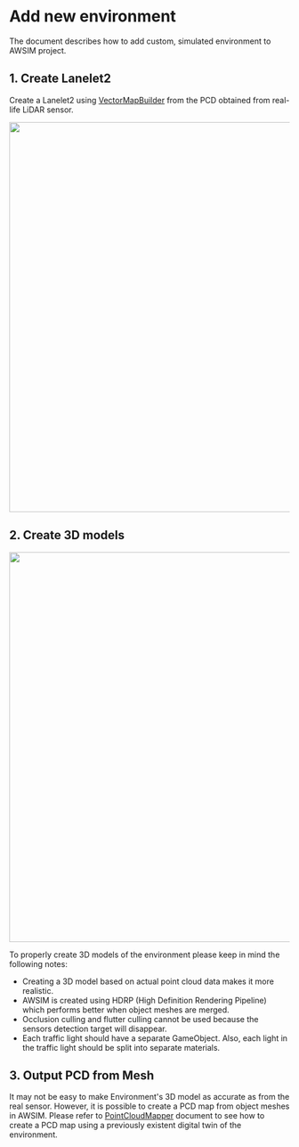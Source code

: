 # Add new environment

The document describes how to add custom, simulated environment to AWSIM project.

## 1. Create Lanelet2

Create a Lanelet2 using [VectorMapBuilder](https://tools.tier4.jp/feature/vector_map_builder/) from the PCD obtained from real-life LiDAR sensor.

<img src=image_0.png width=700px>

## 2. Create 3D models

<img src=image_1.png width=700px>

To properly create 3D models of the environment please keep in mind the following notes:

- Creating a 3D model based on actual point cloud data makes it more realistic.
- AWSIM is created using HDRP (High Definition Rendering Pipeline) which performs better when object meshes are merged.
- Occlusion culling and flutter culling cannot be used because the sensors detection target will disappear.
- Each traffic light should have a separate GameObject. Also, each light in the traffic light should be split into separate materials.

## 3. Output PCD from Mesh

It may not be easy to make Environment's 3D model as accurate as from the real sensor. However, it is possible to create a PCD map from object meshes in AWSIM. Please refer to [PointCloudMapper](../../Environment/PointCloudMapper/index.md) document to see how to create a PCD map using a previously existent digital twin of the environment.
